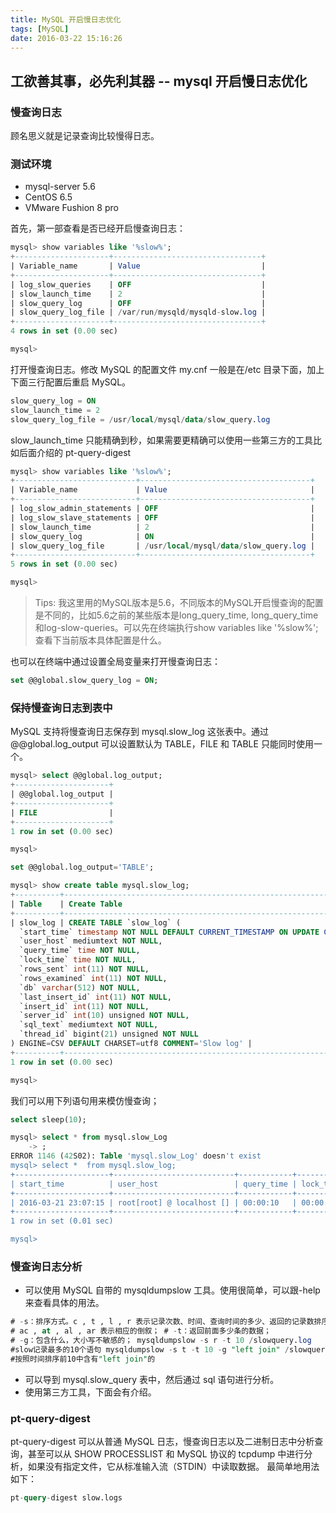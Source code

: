 ```yaml
---
title: MySQL 开启慢日志优化
tags: [MySQL]
date: 2016-03-22 15:16:26
---
```


## 工欲善其事，必先利其器 -- mysql 开启慢日志优化

### 慢查询日志

顾名思义就是记录查询比较慢得日志。

### 测试环境

* mysql-server 5.6
* CentOS 6.5
* VMware Fushion 8 pro

首先，第一部查看是否已经开启慢查询日志：

```sql
mysql> show variables like '%slow%';
+---------------------+---------------------------------+
| Variable_name       | Value                           |
+---------------------+---------------------------------+
| log_slow_queries    | OFF                             |
| slow_launch_time    | 2                               |
| slow_query_log      | OFF                             |
| slow_query_log_file | /var/run/mysqld/mysqld-slow.log |
+---------------------+---------------------------------+
4 rows in set (0.00 sec)

mysql>
```

打开慢查询日志。修改 MySQL 的配置文件 my.cnf 一般是在/etc 目录下面，加上下面三行配置后重启 MySQL。

```sql
slow_query_log = ON
slow_launch_time = 2
slow_query_log_file = /usr/local/mysql/data/slow_query.log

```

slow_launch_time 只能精确到秒，如果需要更精确可以使用一些第三方的工具比如后面介绍的 pt-query-digest

```sql
mysql> show variables like '%slow%';
+---------------------------+--------------------------------------+
| Variable_name             | Value                                |
+---------------------------+--------------------------------------+
| log_slow_admin_statements | OFF                                  |
| log_slow_slave_statements | OFF                                  |
| slow_launch_time          | 2                                    |
| slow_query_log            | ON                                   |
| slow_query_log_file       | /usr/local/mysql/data/slow_query.log |
+---------------------------+--------------------------------------+
5 rows in set (0.00 sec)

mysql>
```

> Tips: 我这里用的MySQL版本是5.6，不同版本的MySQL开启慢查询的配置是不同的，比如5.6之前的某些版本是long_query_time, long_query_time和log-slow-queries。可以先在终端执行show variables like '%slow%';查看下当前版本具体配置是什么。

也可以在终端中通过设置全局变量来打开慢查询日志：

```sql
set @@global.slow_query_log = ON;
```

### 保持慢查询日志到表中

MySQL 支持将慢查询日志保存到 mysql.slow_log 这张表中。通过@@global.log_output 可以设置默认为 TABLE，FILE 和 TABLE 只能同时使用一个。

```sql
mysql> select @@global.log_output;
+---------------------+
| @@global.log_output |
+---------------------+
| FILE                |
+---------------------+
1 row in set (0.00 sec)

mysql>
```

```sql
set @@global.log_output='TABLE';
```

```sql
mysql> show create table mysql.slow_log;
+----------+-------------------------------------------------------------------------------------------------------------------------------------------------------------------------------------------------------------------------------------------------------------
| Table    | Create Table                                                                                                                                                                                                                                                                                                                                                                                                                                                                                                                                                       |
+----------+-------------------------------------------------------------------------------------------------------------------------------------------------------------------------------------------------------------------------------------------------------------
| slow_log | CREATE TABLE `slow_log` (
  `start_time` timestamp NOT NULL DEFAULT CURRENT_TIMESTAMP ON UPDATE CURRENT_TIMESTAMP,
  `user_host` mediumtext NOT NULL,
  `query_time` time NOT NULL,
  `lock_time` time NOT NULL,
  `rows_sent` int(11) NOT NULL,
  `rows_examined` int(11) NOT NULL,
  `db` varchar(512) NOT NULL,
  `last_insert_id` int(11) NOT NULL,
  `insert_id` int(11) NOT NULL,
  `server_id` int(10) unsigned NOT NULL,
  `sql_text` mediumtext NOT NULL,
  `thread_id` bigint(21) unsigned NOT NULL
) ENGINE=CSV DEFAULT CHARSET=utf8 COMMENT='Slow log' |
+----------+-------------------------------------------------------------------------------------------------------------------------------------------------------------------------------------------------------------------------------------------------------------
1 row in set (0.00 sec)

mysql>
```

我们可以用下列语句用来模仿慢查询；

```sql
select sleep(10);
```

```sql
mysql> select * from mysql.slow_Log
    -> ;
ERROR 1146 (42S02): Table 'mysql.slow_Log' doesn't exist
mysql> select *  from mysql.slow_log;
+---------------------+---------------------------+------------+-----------+-----------+---------------+----+----------------+-----------+-----------+------------------+-----------+
| start_time          | user_host                 | query_time | lock_time | rows_sent | rows_examined | db | last_insert_id | insert_id | server_id | sql_text         | thread_id |
+---------------------+---------------------------+------------+-----------+-----------+---------------+----+----------------+-----------+-----------+------------------+-----------+
| 2016-03-21 23:07:15 | root[root] @ localhost [] | 00:00:10   | 00:00:00  |         1 |             0 |    |              0 |         0 |         0 | select sleep(10) |         2 |
+---------------------+---------------------------+------------+-----------+-----------+---------------+----+----------------+-----------+-----------+------------------+-----------+
1 row in set (0.01 sec)

mysql>
```

### 慢查询日志分析

* 可以使用 MySQL 自带的 mysqldumpslow 工具。使用很简单，可以跟-help 来查看具体的用法。

```sql
# -s：排序方式。c , t , l , r 表示记录次数、时间、查询时间的多少、返回的记录数排序；
# ac , at , al , ar 表示相应的倒叙； # -t：返回前面多少条的数据；
# -g：包含什么，大小写不敏感的； mysqldumpslow -s r -t 10 /slowquery.log
#slow记录最多的10个语句 mysqldumpslow -s t -t 10 -g "left join" /slowquery.log
#按照时间排序前10中含有"left join"的
```

* 可以导到 mysql.slow_query 表中，然后通过 sql 语句进行分析。
* 使用第三方工具，下面会有介绍。

### pt-query-digest

pt-query-digest 可以从普通 MySQL 日志，慢查询日志以及二进制日志中分析查询，甚至可以从 SHOW PROCESSLIST 和 MySQL 协议的 tcpdump 中进行分析，如果没有指定文件，它从标准输入流（STDIN）中读取数据。
最简单地用法如下：

```sql
pt-query-digest slow.logs
```
